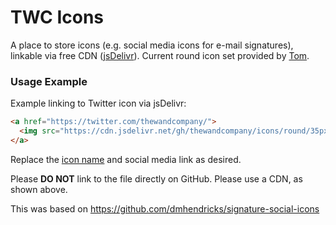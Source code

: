 # TWC Icons

A place to store icons (e.g. social media icons for e-mail signatures), linkable via free CDN ([jsDelivr](https://www.jsdelivr.com)). Current round icon set provided by [Tom](http://tomswebspace.com).

### Usage Example

Example linking to Twitter icon via jsDelivr:

```html
<a href="https://twitter.com/thewandcompany/">
  <img src="https://cdn.jsdelivr.net/gh/thewandcompany/icons/round/35px/twitter.png" alt="Twitter" title="Twitter" width="25" height="25" />
</a>
```

Replace the [icon name](https://github.com/thewandcompany/icons/tree/master/icons/round/50px/) and social media link as desired.

Please **DO NOT** link to the file directly on GitHub. Please use a CDN, as shown above.

This was based on https://github.com/dmhendricks/signature-social-icons 